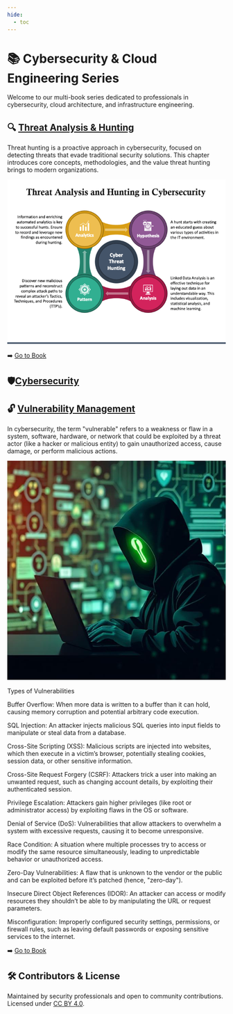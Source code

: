 ```yaml
---
hide:
  - toc
---
```


# 📚 Cybersecurity & Cloud Engineering Series

Welcome to our multi-book series dedicated to professionals in cybersecurity, cloud architecture, and infrastructure engineering.

              
## 🔍 [Threat Analysis & Hunting](threat/index.md)
Threat hunting is a proactive approach in cybersecurity, focused on detecting threats that evade traditional security solutions. This chapter introduces core concepts, methodologies, and the value threat hunting brings to modern organizations.

![Threat Hunting](images/cyber-threat-hunting-mc-slide5.png)

➡️ [Go to Book](threat/index.md)

## 🛡️[Cybersecurity](cyber/index.md)

## 🔓 [Vulnerability Management](vm/index.md)

In cybersecurity, the term "vulnerable" refers to a weakness or flaw in a system, software, hardware, or network that could be exploited by a threat actor (like a hacker or malicious entity) to gain unauthorized access, cause damage, or perform malicious actions.

![Vulnerability](images/vm.jpg)

Types of Vulnerabilities

Buffer Overflow: When more data is written to a buffer than it can hold, causing memory corruption and potential arbitrary code execution.

SQL Injection: An attacker injects malicious SQL queries into input fields to manipulate or steal data from a database.

Cross-Site Scripting (XSS): Malicious scripts are injected into websites, which then execute in a victim’s browser, potentially stealing cookies, session data, or other sensitive information.

Cross-Site Request Forgery (CSRF): Attackers trick a user into making an unwanted request, such as changing account details, by exploiting their authenticated session.

Privilege Escalation: Attackers gain higher privileges (like root or administrator access) by exploiting flaws in the OS or software.

Denial of Service (DoS): Vulnerabilities that allow attackers to overwhelm a system with excessive requests, causing it to become unresponsive.

Race Condition: A situation where multiple processes try to access or modify the same resource simultaneously, leading to unpredictable behavior or unauthorized access.

Zero-Day Vulnerabilities: A flaw that is unknown to the vendor or the public and can be exploited before it’s patched (hence, "zero-day").

Insecure Direct Object References (IDOR): An attacker can access or modify resources they shouldn’t be able to by manipulating the URL or request parameters.

Misconfiguration: Improperly configured security settings, permissions, or firewall rules, such as leaving default passwords or exposing sensitive services to the internet.

➡️ [Go to Book](vm/index.md)
<!-- ---

## ☁️ Cloud Security Engineering
![Cloud Security](images/cyber-threat-hunting-mc-slide5.png)

Best practices for building and defending secure cloud environments on AWS, Azure, and GCP.

➡️ [Go to Book](threat/index.md)

---

## ⚙️ Terraform Infrastructure as Code Security
![Terraform](images/cyber-threat-hunting-mc-slide5.png)

Secure IaC development pipelines with Terraform, covering secrets, modules, and policy as code.

➡️ [Go to Book](threat/index.md)

--- -->

## 🛠 Contributors & License

Maintained by security professionals and open to community contributions.  
Licensed under [CC BY 4.0](https://creativecommons.org/licenses/by/4.0/).

